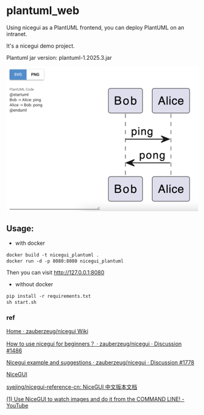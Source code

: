 # plantuml_web
Using nicegui as a PlantUML frontend, you can deploy PlantUML on an intranet.

It's a nicegui demo project.

Plantuml jar version: plantuml-1.2025.3.jar

![demo](https://github.com/2niuhe/plantuml_web/blob/main/demo_img/demo.png)
## Usage:

- with docker

```shell
docker build -t nicegui_plantuml .
docker run -d -p 8080:8080 nicegui_plantuml
```

Then you can visit http://127.0.0.1:8080

- without docker

```shell
pip install -r requirements.txt
sh start.sh
```


### ref

[Home · zauberzeug/nicegui Wiki](https://github.com/zauberzeug/nicegui/wiki)

[How to use nicegui for beginners？ · zauberzeug/nicegui · Discussion #1486](https://github.com/zauberzeug/nicegui/discussions/1486)

[Nicegui example and suggestions · zauberzeug/nicegui · Discussion #1778](https://github.com/zauberzeug/nicegui/discussions/1778)

[NiceGUI](https://nicegui.io/documentation)

[syejing/nicegui-reference-cn: NiceGUI 中文版本文档](https://github.com/syejing/nicegui-reference-cn?tab=readme-ov-file)

[(1) Use NiceGUI to watch images and do it from the COMMAND LINE! - YouTube](https://www.youtube.com/watch?v=eq0k642zQQ8)
